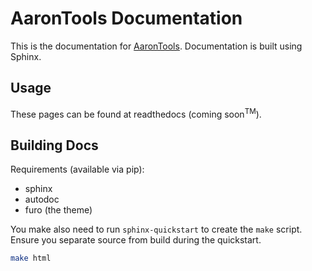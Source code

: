 # AaronTools Documentation 

This is the documentation for <a href="https://github.com/QChASM/AaronTools.py">AaronTools</a>.
Documentation is built using Sphinx.

## Usage

These pages can be found at readthedocs (coming soon<sup>TM</sup>).

## Building Docs

Requirements (available via pip):

* sphinx
* autodoc
* furo (the theme)

You make also need to run `sphinx-quickstart` to create the `make` script.
Ensure you separate source from build during the quickstart.

```sh
make html
```
